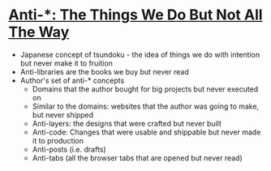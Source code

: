 # [Anti-*: The Things We Do But Not All The Way](https://blog.jim-nielsen.com/2025/my-antis/)
* Japanese concept of tsundoku - the idea of things we do with intention but never make it to fruition
* Anti-libraries are the books we buy but never read
* Author's set of anti-\* concepts
  * Domains that the author bought for big projects but never executed on
  * Similar to the domains: websites that the author was going to make, but never shipped
  * Anti-layers: the designs that were crafted but never built
  * Anti-code: Changes that were usable and shippable but never made it to production
  * Anti-posts (i.e. drafts)
  * Anti-tabs (all the browser tabs that are opened but never read)

